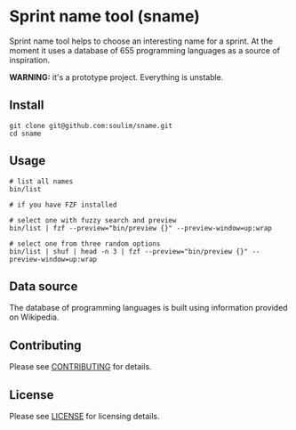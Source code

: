 # Sprint name tool (sname)

Sprint name tool helps to choose an interesting name for a sprint.
At the moment it uses a database of 655 programming languages as
a source of inspiration.

**WARNING:** it's a prototype project. Everything is unstable.

## Install

```shell
git clone git@github.com:soulim/sname.git
cd sname
```

## Usage

```shell
# list all names
bin/list

# if you have FZF installed

# select one with fuzzy search and preview
bin/list | fzf --preview="bin/preview {}" --preview-window=up:wrap

# select one from three random options
bin/list | shuf | head -n 3 | fzf --preview="bin/preview {}" --preview-window=up:wrap
```

## Data source

The database of programming languages is built using information provided
on Wikipedia.

## Contributing

Please see [CONTRIBUTING](docs/CONTRIBUTING.md) for details.

## License

Please see [LICENSE](LICENSE) for licensing details.
